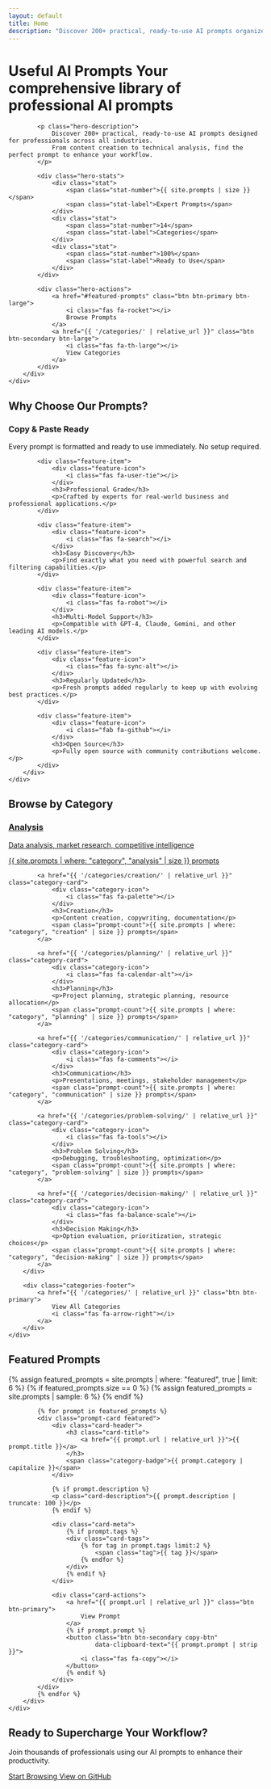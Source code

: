 ```yaml
---
layout: default
title: Home
description: "Discover 200+ practical, ready-to-use AI prompts organized by workflow and profession. Copy, paste, and enhance your productivity with expert-crafted prompts."
---
```


<div class="hero-section">
    <div class="container">
        <div class="hero-content">
            <h1 class="hero-title">
                Useful AI Prompts
                <span class="hero-subtitle">Your comprehensive library of professional AI prompts</span>
            </h1>
            
            <p class="hero-description">
                Discover 200+ practical, ready-to-use AI prompts designed for professionals across all industries. 
                From content creation to technical analysis, find the perfect prompt to enhance your workflow.
            </p>
            
            <div class="hero-stats">
                <div class="stat">
                    <span class="stat-number">{{ site.prompts | size }}</span>
                    <span class="stat-label">Expert Prompts</span>
                </div>
                <div class="stat">
                    <span class="stat-number">14</span>
                    <span class="stat-label">Categories</span>
                </div>
                <div class="stat">
                    <span class="stat-number">100%</span>
                    <span class="stat-label">Ready to Use</span>
                </div>
            </div>
            
            <div class="hero-actions">
                <a href="#featured-prompts" class="btn btn-primary btn-large">
                    <i class="fas fa-rocket"></i>
                    Browse Prompts
                </a>
                <a href="{{ '/categories/' | relative_url }}" class="btn btn-secondary btn-large">
                    <i class="fas fa-th-large"></i>
                    View Categories
                </a>
            </div>
        </div>
    </div>
</div>

<div class="features-section">
    <div class="container">
        <h2 class="section-title">Why Choose Our Prompts?</h2>
        <div class="features-grid">
            <div class="feature-item">
                <div class="feature-icon">
                    <i class="fas fa-copy"></i>
                </div>
                <h3>Copy & Paste Ready</h3>
                <p>Every prompt is formatted and ready to use immediately. No setup required.</p>
            </div>
            
            <div class="feature-item">
                <div class="feature-icon">
                    <i class="fas fa-user-tie"></i>
                </div>
                <h3>Professional Grade</h3>
                <p>Crafted by experts for real-world business and professional applications.</p>
            </div>
            
            <div class="feature-item">
                <div class="feature-icon">
                    <i class="fas fa-search"></i>
                </div>
                <h3>Easy Discovery</h3>
                <p>Find exactly what you need with powerful search and filtering capabilities.</p>
            </div>
            
            <div class="feature-item">
                <div class="feature-icon">
                    <i class="fas fa-robot"></i>
                </div>
                <h3>Multi-Model Support</h3>
                <p>Compatible with GPT-4, Claude, Gemini, and other leading AI models.</p>
            </div>
            
            <div class="feature-item">
                <div class="feature-icon">
                    <i class="fas fa-sync-alt"></i>
                </div>
                <h3>Regularly Updated</h3>
                <p>Fresh prompts added regularly to keep up with evolving best practices.</p>
            </div>
            
            <div class="feature-item">
                <div class="feature-icon">
                    <i class="fab fa-github"></i>
                </div>
                <h3>Open Source</h3>
                <p>Fully open source with community contributions welcome.</p>
            </div>
        </div>
    </div>
</div>

<div class="categories-section">
    <div class="container">
        <h2 class="section-title">Browse by Category</h2>
        <div class="categories-grid">
            <a href="{{ '/categories/analysis/' | relative_url }}" class="category-card">
                <div class="category-icon">
                    <i class="fas fa-chart-bar"></i>
                </div>
                <h3>Analysis</h3>
                <p>Data analysis, market research, competitive intelligence</p>
                <span class="prompt-count">{{ site.prompts | where: "category", "analysis" | size }} prompts</span>
            </a>
            
            <a href="{{ '/categories/creation/' | relative_url }}" class="category-card">
                <div class="category-icon">
                    <i class="fas fa-palette"></i>
                </div>
                <h3>Creation</h3>
                <p>Content creation, copywriting, documentation</p>
                <span class="prompt-count">{{ site.prompts | where: "category", "creation" | size }} prompts</span>
            </a>
            
            <a href="{{ '/categories/planning/' | relative_url }}" class="category-card">
                <div class="category-icon">
                    <i class="fas fa-calendar-alt"></i>
                </div>
                <h3>Planning</h3>
                <p>Project planning, strategic planning, resource allocation</p>
                <span class="prompt-count">{{ site.prompts | where: "category", "planning" | size }} prompts</span>
            </a>
            
            <a href="{{ '/categories/communication/' | relative_url }}" class="category-card">
                <div class="category-icon">
                    <i class="fas fa-comments"></i>
                </div>
                <h3>Communication</h3>
                <p>Presentations, meetings, stakeholder management</p>
                <span class="prompt-count">{{ site.prompts | where: "category", "communication" | size }} prompts</span>
            </a>
            
            <a href="{{ '/categories/problem-solving/' | relative_url }}" class="category-card">
                <div class="category-icon">
                    <i class="fas fa-tools"></i>
                </div>
                <h3>Problem Solving</h3>
                <p>Debugging, troubleshooting, optimization</p>
                <span class="prompt-count">{{ site.prompts | where: "category", "problem-solving" | size }} prompts</span>
            </a>
            
            <a href="{{ '/categories/decision-making/' | relative_url }}" class="category-card">
                <div class="category-icon">
                    <i class="fas fa-balance-scale"></i>
                </div>
                <h3>Decision Making</h3>
                <p>Option evaluation, prioritization, strategic choices</p>
                <span class="prompt-count">{{ site.prompts | where: "category", "decision-making" | size }} prompts</span>
            </a>
        </div>
        
        <div class="categories-footer">
            <a href="{{ '/categories/' | relative_url }}" class="btn btn-primary">
                View All Categories
                <i class="fas fa-arrow-right"></i>
            </a>
        </div>
    </div>
</div>

<div id="featured-prompts" class="featured-section">
    <div class="container">
        <h2 class="section-title">Featured Prompts</h2>
        <div class="featured-grid">
            {% assign featured_prompts = site.prompts | where: "featured", true | limit: 6 %}
            {% if featured_prompts.size == 0 %}
                {% assign featured_prompts = site.prompts | sample: 6 %}
            {% endif %}
            
            {% for prompt in featured_prompts %}
            <div class="prompt-card featured">
                <div class="card-header">
                    <h3 class="card-title">
                        <a href="{{ prompt.url | relative_url }}">{{ prompt.title }}</a>
                    </h3>
                    <span class="category-badge">{{ prompt.category | capitalize }}</span>
                </div>
                
                {% if prompt.description %}
                <p class="card-description">{{ prompt.description | truncate: 100 }}</p>
                {% endif %}
                
                <div class="card-meta">
                    {% if prompt.tags %}
                    <div class="card-tags">
                        {% for tag in prompt.tags limit:2 %}
                            <span class="tag">{{ tag }}</span>
                        {% endfor %}
                    </div>
                    {% endif %}
                </div>
                
                <div class="card-actions">
                    <a href="{{ prompt.url | relative_url }}" class="btn btn-primary">
                        View Prompt
                    </a>
                    {% if prompt.prompt %}
                    <button class="btn btn-secondary copy-btn" 
                            data-clipboard-text="{{ prompt.prompt | strip }}">
                        <i class="fas fa-copy"></i>
                    </button>
                    {% endif %}
                </div>
            </div>
            {% endfor %}
        </div>
    </div>
</div>

<div class="cta-section">
    <div class="container">
        <div class="cta-content">
            <h2>Ready to Supercharge Your Workflow?</h2>
            <p>Join thousands of professionals using our AI prompts to enhance their productivity.</p>
            <div class="cta-actions">
                <a href="/categories/" class="btn btn-primary btn-large">
                    Start Browsing
                    <i class="fas fa-arrow-right"></i>
                </a>
                <a href="{{ site.github_url }}" class="btn btn-secondary btn-large">
                    <i class="fab fa-github"></i>
                    View on GitHub
                </a>
            </div>
        </div>
    </div>
</div>